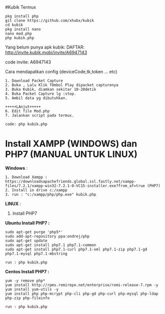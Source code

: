 #Kubik Termux

```
pkg install php 
git clone https://github.com/xhubx/kubik
cd kubik
pkg install nano
nano mod.php 
php kubik.php 
```


Yang belum punya apk kubik:
DAFTAR: http://invite.kubik.mobi/invite/A6947143

code invite: A6947143



Cara mendapatkan config (deviceCode,tk,token ... etc)
```
1. Download Packet Capture 
2. Buka , Lalu Klik TOmbol Play dipacket capturenya 
3. Buka Kubik, diamkan sekitar 10-20detik
4. Buka Packet Capture lg :stop.
5. Ambil data yg dibutuhkan.

+++++LAnjut+++++
6. Edit file Mod.php
7. Jalankan script pada termux.

code: php kubik.php

```

# Install XAMPP (WINDOWS) dan PHP7 (MANUAL UNTUK LINUX)

**Windows** : 

```
1. Download Xampp : https://downloadsapachefriends.global.ssl.fastly.net/xampp-files/7.2.1/xampp-win32-7.2.1-0-VC15-installer.exe?from_af=true (PHP7)
2. Install in drive c:/xampp
3. run : "c:/xampp/php/php.exe" kubik.php

```



**LINUX** : 

1. Install PHP7 

**Ubuntu Install PHP7 :** 
```
sudo apt-get purge 'php5*'
sudo add-apt-repository ppa:ondrej/php 
sudo apt-get update
sudo apt-get install php7.1 php7.1-common
sudo apt-get install php7.1-curl php7.1-xml php7.1-zip php7.1-gd php7.1-mysql php7.1-mbstring 

run : php kubik.php
```



**Centos Install PHP7 :** 
```
yum -y remove php*
yum install http://rpms.remirepo.net/enterprise/remi-release-7.rpm -y
yum install yum-utils -y
yum install php php-mcrypt php-cli php-gd php-curl php-mysql php-ldap php-zip php-fileinfo

run : php kubik.php
```
